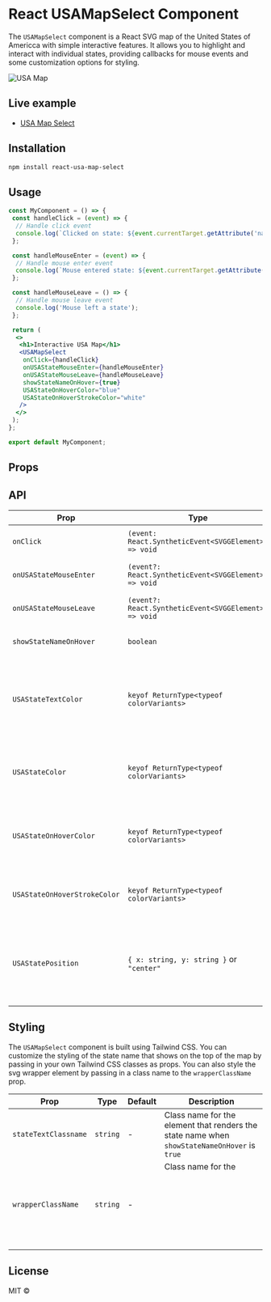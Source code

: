 # React USAMapSelect Component

The `USAMapSelect` component is a React SVG map of the United States of Americca with simple interactive features. It
allows you to highlight and interact with individual states, providing callbacks for mouse events and some customization
options for styling.

![USA Map](https://s5.gifyu.com/images/SRFEu.gif)

## Live example

- [USA Map Select](https://token-ed.github.io/react-usa-map-select)

## Installation

```bash
npm install react-usa-map-select
```

## Usage

```jsx 
const MyComponent = () => {
 const handleClick = (event) => {
  // Handle click event
  console.log(`Clicked on state: ${event.currentTarget.getAttribute('name')}`);
 };

 const handleMouseEnter = (event) => {
  // Handle mouse enter event
  console.log(`Mouse entered state: ${event.currentTarget.getAttribute('name')}`);
 };

 const handleMouseLeave = () => {
  // Handle mouse leave event
  console.log('Mouse left a state');
 };

 return (
  <>
   <h1>Interactive USA Map</h1>
   <USAMapSelect
    onClick={handleClick}
    onUSAStateMouseEnter={handleMouseEnter}
    onUSAStateMouseLeave={handleMouseLeave}
    showStateNameOnHover={true}
    USAStateOnHoverColor="blue"
    USAStateOnHoverStrokeColor="white"
   />
  </>
 );
};

export default MyComponent;
```

## Props

## API

| Prop                         | Type                                                  | Default | Description                                                                                                                                                |
|------------------------------|-------------------------------------------------------|---------|------------------------------------------------------------------------------------------------------------------------------------------------------------|
| `onClick`                    | `(event: React.SyntheticEvent<SVGGElement>) => void`  | -       | Callback function triggered on clicking a state.                                                                                                           |
| `onUSAStateMouseEnter`       | `(event?: React.SyntheticEvent<SVGGElement>) => void` | -       | Callback function triggered on mouse enter over a state.                                                                                                   |
| `onUSAStateMouseLeave`       | `(event?: React.SyntheticEvent<SVGGElement>) => void` | -       | Callback function triggered on mouse leave from a state.                                                                                                   |
| `showStateNameOnHover`       | `boolean`                                             | `false` | Boolean indicating whether to display the state name on hover.                                                                                             |
| `USAStateTextColor`          | `keyof ReturnType<typeof colorVariants>`              | `slate` | Color variant for the state text if `showStateNameOnHover` is `true`. Choose from: slate, white, gray, yellow, green, emerald, blue, purple, orange, pink. |
| `USAStateColor`              | `keyof ReturnType<typeof colorVariants>`              | `gray`  | Color variant for the state. Choose from: slate, white, gray, yellow, green, emerald, blue, purple, orange, pink.                                          |
| `USAStateOnHoverColor`       | `keyof ReturnType<typeof colorVariants>`              | `slate` | Color variant for the state on hover. Choose from: slate, white, gray, yellow, green, emerald, blue, purple, orange, pink.                                 |
| `USAStateOnHoverStrokeColor` | `keyof ReturnType<typeof colorVariants>`              | -       | Stroke color variant for the state on hover. Choose from the same options as `USAStateOnHoverColor`.                                                       |
| `USAStatePosition`           | `{ x: string, y: string }` or `"center"`              | -       | Position of the state name relative to the SVG wrapper. If `center`, the state name will persist the center position relative to the SVG wrapper.          |      

## Styling

The `USAMapSelect` component is built using Tailwind CSS.
You can customize the styling of the state name that shows on the top of the map by passing in your own Tailwind CSS
classes as props.
You can also style the svg wrapper element by passing in a class name to the `wrapperClassName` prop.

| Prop                 | Type     | Default | Description                                                                                         |
|----------------------|----------|---------|-----------------------------------------------------------------------------------------------------|
| `stateTextClassname` | `string` | -       | Class name for the <text> element that renders the state name when `showStateNameOnHover` is `true` |
| `wrapperClassName`   | `string` | -       | Class name for the <svg> element that wraps the map.                                                |

## License

MIT ©
